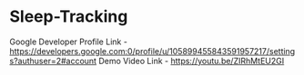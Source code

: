 # Sleep-Tracking

Google Developer Profile Link - https://developers.google.com:0/profile/u/105899455843591957217/settings?authuser=2#account
     Demo Video Link               - https://youtu.be/ZIRhMtEU2GI
